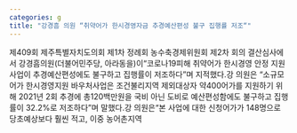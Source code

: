 ```yaml
---
categories: g
title: "강경흠 의원 “취약어가 한시경영자금 추경예산편성 불구 집행률 저조“"
---
```

제409회 제주특별자치도의회 제1차 정례회 농수축경제위원회 제2차 회의 결산심사에서 강경흠의원(더불어민주당, 아라동을)이“코로나19피해 취약어가 한시경영 안정 지원사업이 추경예산편성에도 불구하고 집행률이 저조하다”며 지적했다.강 의원은 “소규모어가 한시경영지원 바우처사업은 조건불리지역 제외대상자 약400어가를 지원하기 위해 2021년 2회 추경에 총120백만원을 국비 아닌 도비로 예산편성함에도 불구하고 집행률이 32.2%로 저조하다”며 말했다.강 의원은“본 사업에 대한 신청어가가 148명으로 당초예상보다 훨씬 적고, 이중 농어촌지역